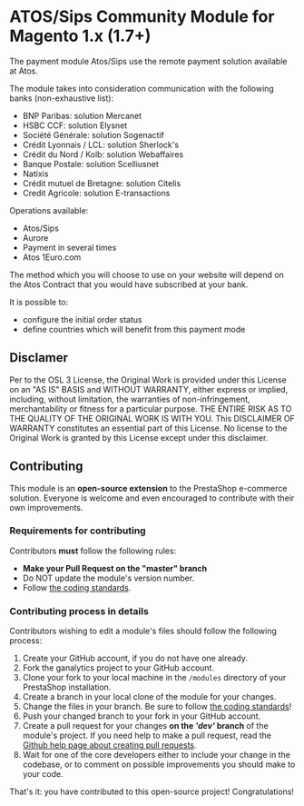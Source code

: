# ATOS/Sips Community Module for Magento 1.x (1.7+)

The payment module Atos/Sips use the remote payment solution available at Atos.

The module takes into consideration communication with the following banks (non-exhaustive list):
- BNP Paribas: solution Mercanet
- HSBC CCF: solution Elysnet
- Société Générale: solution Sogenactif
- Crédit Lyonnais / LCL: solution Sherlock's
- Crédit du Nord / Kolb: solution Webaffaires
- Banque Postale: solution Scelliusnet
- Natixis
- Crédit mutuel de Bretagne: solution Citelis
- Credit Agricole: solution E-transactions

Operations available:
- Atos/Sips
- Aurore
- Payment in several times
- Atos 1Euro.com

The method which you will choose to use on your website will depend on the Atos Contract that you would have subscribed at your bank.

It is possible to:
- configure the initial order status
- define countries which will benefit from this payment mode

## Disclamer

Per to the OSL 3 License, the Original Work is provided under this License on an "AS IS" BASIS and WITHOUT WARRANTY, either express or implied, including, without limitation, the warranties of non-infringement, merchantability or fitness for a particular purpose. THE ENTIRE RISK AS TO THE QUALITY OF THE ORIGINAL WORK IS WITH YOU. This DISCLAIMER OF WARRANTY constitutes an essential part of this License. No license to the Original Work is granted by this License except under this disclaimer.

## Contributing

This module is an **open-source extension** to the PrestaShop e-commerce solution. Everyone is welcome and even encouraged to contribute with their own improvements.

### Requirements for contributing

Contributors **must** follow the following rules:

* **Make your Pull Request on the "master" branch**
* Do NOT update the module's version number.
* Follow [the coding standards][1].

### Contributing process in details

Contributors wishing to edit a module's files should follow the following process:

1. Create your GitHub account, if you do not have one already.
2. Fork the ganalytics project to your GitHub account.
3. Clone your fork to your local machine in the ```/modules``` directory of your PrestaShop installation.
4. Create a branch in your local clone of the module for your changes.
5. Change the files in your branch. Be sure to follow [the coding standards][1]!
6. Push your changed branch to your fork in your GitHub account.
7. Create a pull request for your changes **on the _'dev'_ branch** of the module's project. If you need help to make a pull request, read the [Github help page about creating pull requests][2].
8. Wait for one of the core developers either to include your change in the codebase, or to comment on possible improvements you should make to your code.

That's it: you have contributed to this open-source project! Congratulations!

[1]: http://devdocs.magento.com/guides/v2.0/coding-standards/code-standard-php.html
[2]: https://help.github.com/articles/using-pull-requests

